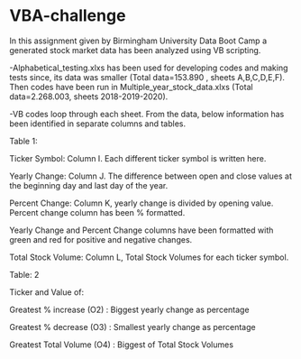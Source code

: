 # VBA-challenge
In this assignment given by Birmingham University Data Boot Camp a generated stock market data has been analyzed using VB scripting. 

-Alphabetical_testing.xlxs has been used for developing codes and making tests since, its data was smaller (Total data=153.890 , sheets A,B,C,D,E,F). Then codes have been run in Multiple_year_stock_data.xlxs (Total data=2.268.003, sheets 2018-2019-2020).

-VB codes loop through each sheet. From the data, below information has been identified in separate columns and tables.

Table 1:

Ticker Symbol: Column I. Each different ticker symbol is written here.

Yearly Change: Column J. The difference between open and close values at the beginning day and last day of the year. 

Percent Change: Column K,  yearly change is divided by opening value. Percent change column has been % formatted.

Yearly Change and Percent Change columns have been formatted with green and red for positive and negative changes.

Total Stock Volume: Column L, Total Stock Volumes for each ticker symbol.

Table: 2

Ticker and Value of:

Greatest % increase (O2) : Biggest yearly change as percentage

Greatest % decrease (O3) : Smallest yearly change as percentage

Greatest Total Volume (O4) :  Biggest of Total Stock Volumes

